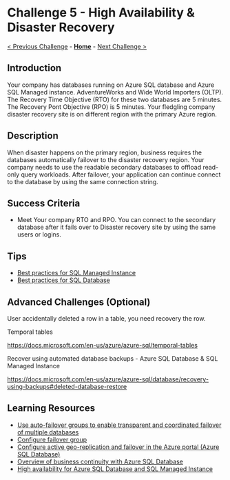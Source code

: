 # Challenge 5 - High Availability & Disaster Recovery

[< Previous Challenge](./Challenge04.md) - **[Home](../README.md)** - [Next Challenge >](./Challenge06.md)

## Introduction 
Your company has databases running on Azure SQL database and Azure SQL Managed instance. AdventureWorks and Wide World Importers (OLTP). The Recovery Time Objective (RTO) for these two databases are 5 minutes. The Recovery Pont Objective (RPO) is 5 minutes. Your fledgling company disaster recovery site is on different region with the primary Azure region. 

## Description
When disaster happens on the primary region, business requires the databases automatically failover to the disaster recovery region. Your company needs to use the readable secondary databases to offload read-only query workloads. After failover, your application can continue connect to the database by using the same connection string.

## Success Criteria
* Meet Your company RTO and RPO. You can connect to the secondary database after it fails over to Disaster recovery site by using the same users or logins. 

## Tips
* [Best practices for SQL Managed Instance](https://docs.microsoft.com/en-us/azure/azure-sql/database/auto-failover-group-overview?tabs=azure-powershell#best-practices-for-sql-managed-instance)
* [Best practices for SQL Database](https://docs.microsoft.com/en-us/azure/azure-sql/database/auto-failover-group-overview?tabs=azure-powershell#best-practices-for-sql-database)

## Advanced Challenges (Optional)

User accidentally deleted a row in a table, you need recovery the row. 

Temporal tables

https://docs.microsoft.com/en-us/azure/azure-sql/temporal-tables

Recover using automated database backups - Azure SQL Database & SQL Managed Instance

https://docs.microsoft.com/en-us/azure/azure-sql/database/recovery-using-backups#deleted-database-restore

## Learning Resources

* [Use auto-failover groups to enable transparent and coordinated failover of multiple databases](https://docs.microsoft.com/en-us/azure/azure-sql/database/auto-failover-group-overview?tabs=azure-powershell)
* [Configure failover group](https://docs.microsoft.com/en-us/azure/azure-sql/database/auto-failover-group-configure?tabs=azure-portal)
* [Configure active geo-replication and failover in the Azure portal (Azure SQL Database)](https://docs.microsoft.com/en-us/azure/azure-sql/database/active-geo-replication-configure-portal)
* [Overview of business continuity with Azure SQL Database](https://docs.microsoft.com/en-us/azure/azure-sql/database/business-continuity-high-availability-disaster-recover-hadr-overview)
* [High availability for Azure SQL Database and SQL Managed Instance](https://docs.microsoft.com/en-us/azure/azure-sql/database/high-availability-sla)
